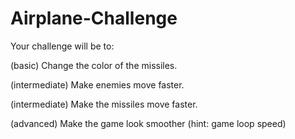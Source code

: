 # Airplane-Challenge

Your challenge will be to:

(basic) Change the color of the missiles.

(intermediate) Make enemies move faster.

(intermediate) Make the missiles move faster.

(advanced) Make the game look smoother (hint: game loop speed)
